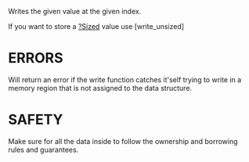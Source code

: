 Writes the given value at the given index.

If you want to store a [?Sized](Sized) value use [write_unsized]

# ERRORS
Will return an error if the write function catches
it'self trying to write in a memory region that is
not assigned to the data structure.

# SAFETY
Make sure for all the data inside to follow the
ownership and borrowing rules and guarantees.